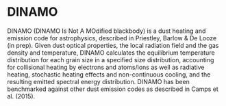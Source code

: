 # DINAMO
DINAMO (DINAMO Is Not A MOdified blackbody) is a dust heating and emission code for astrophysics, 
described in Priestley, Barlow & De Looze (in prep).
Given dust optical properties, the local radiation field and the gas density and temperature, 
DINAMO calculates the equilibrium temperature distribution for each grain size in a specified 
size distribution, accounting for collisional heating by electrons and atoms/ions as well as 
radiative heating, stochastic heating effects and non-continuous cooling, 
and the resulting emitted spectral energy distribution. DINAMO has been benchmarked 
against other dust emission codes as described in Camps et al. (2015).
